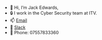 - 👋 Hi, I’m Jack Edwards,
- 🔒 I work in the Cyber Security team at ITV.
- 📫  [Email](mailto:jack.edwards@itv.com)
- 💬  [Slack](https://itv.slack.com/team/UJVTAKC1G)
- 📱 Phone: 07557833360

<!---
JackEdwards-ITV/JackEdwards-ITV is a ✨ special ✨ repository because its `README.md` (this file) appears on your GitHub profile.
You can click the Preview link to take a look at your changes.
--->
